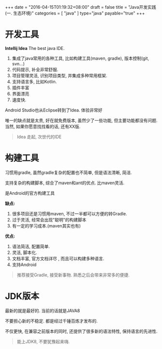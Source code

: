 +++
date = "2016-04-15T01:19:32+08:00"
draft = false
title = "Java开发实践(一. 生态环境)"
categories = [ "java" ]
type="java"
payable="true"
+++

# 开发工具

**Intellij Idea** The best java IDE.

1. 集成了java常用的各种工具, 比如构建工具(maven, gradle), 版本控制(git, svn...)
2. 代码提示, 补全非常舒服.
3. 项目管理灵活, 识别项目类型, 并集成多种常用框架.
4. 支持语言多, 比如Kotlin.
5. 插件丰富
6. 界面漂亮
7. 速度快.

Android Studio也从Eclipse转到了Idea. 体验非常好

唯一的缺点就是太贵, 好在就免费版本, 虽然少了一些功能, 但主要功能都没有问题. 当然, 如果你愿意找找看的话, 还有XX版.

> Idea 走起, 次世代的IDE

# 构建工具

习惯用gradle, 虽然gradle复杂的配置也不简单, 但是语法清晰, 简洁.

支持复杂的构建脚本, 综合了maven和ant的优点. 比maven灵活.

是Android的官方构建工具

**缺点:**

1. 很多项目还是习惯用maven, 不过一半都可以方便的转Gradle.  
2. 过于灵活, 经常会出现"聪明"的构建脚本
3. 有一定的学习成本.(maven其实也有)

**优点:**

1. 语法简洁, 配置简单.
2. 灵活, 脚本化.
3. 文档丰富, 官方文档详尽 , 而且可以构建多种语言.
4. 支持Android

> 推荐接受Gradle, 接受新事物. 熟悉之后会带来非常多的便捷.

# JDK版本

最新的就是最好的. 当前的话就是JAVA8

不要担心新的不稳定. 都是经过千锤百炼才发布的.

不仅更快, 在兼容之前版本的同时, 还提供了很多新的语法特性, 保持语言的先进性.

> 能上JDK8, 不要犹豫起来嗨.
